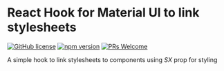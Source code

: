 # React Hook for Material UI to link stylesheets

[![GitHub license](https://img.shields.io/badge/license-MIT-blue.svg)](https://www.npmjs.com/package/mui-styles-hook) [![npm version](https://img.shields.io/npm/v/mui-styles-hook.svg?style=flat)](https://www.npmjs.com/package/mui-styles-hook) [![PRs Welcome](https://img.shields.io/badge/PRs-welcome-brightgreen.svg)](https://www.npmjs.com/package/mui-styles-hook)

A simple hook to link stylesheets to components using _SX_ prop for styling
